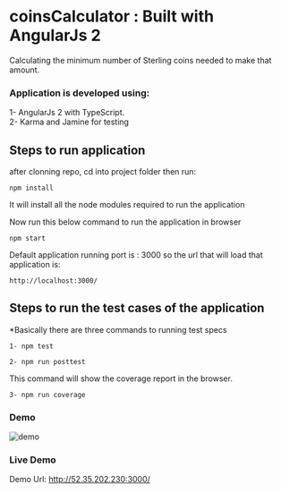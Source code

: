 # coinsCalculator : Built with AngularJs 2
Calculating the minimum number of Sterling coins needed to make that amount.

### Application is developed using:

1- AngularJs 2 with TypeScript. <br>
2- Karma and Jamine for testing

## Steps to run application

after clonning repo, cd into project folder then run:

```
npm install
```
It will install all the node modules required to run the application

Now run this below command to run the application in browser

```
npm start
```
Default application running port is : 3000 so the url that will load that application is:
```
http://localhost:3000/
```

## Steps to run the test cases of the application

*Basically there are three commands to running test specs

```
1- npm test
```

```
2- npm run posttest
```

This command will show the coverage report in the browser.

```
3- npm run coverage
```

### Demo
![demo](https://cloud.githubusercontent.com/assets/10805658/25127022/e4cd71dc-2451-11e7-8b73-cbe75efa889f.gif)


### Live Demo
Demo Url: http://52.35.202.230:3000/
